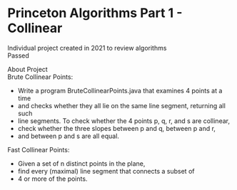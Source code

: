 # Princeton Algorithms Part 1 - Collinear

Individual project created in 2021 to review algorithms </br>
Passed </br>

About Project </br>
Brute Collinear Points:  </br>
 * Write a program BruteCollinearPoints.java that examines 4 points at a time </br>
 * and checks whether they all lie on the same line segment, returning all such </br>
 * line segments. To check whether the 4 points p, q, r, and s are collinear, </br>
 * check whether the three slopes between p and q, between p and r,</br>
 * and between p and s are all equal. </br>

Fast Collinear Points:
 * Given a set of n distinct points in the plane,
 * find every (maximal) line segment that connects a subset of
 * 4 or more of the points.

